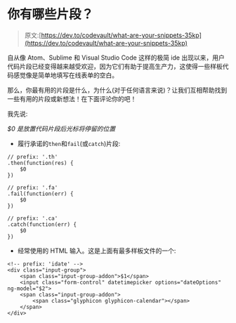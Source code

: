 # 你有哪些片段？

> 原文:[https://dev.to/codevault/what-are-your-snippets-35kp](https://dev.to/codevault/what-are-your-snippets-35kp)

自从像 Atom、Sublime 和 Visual Studio Code 这样的极简 ide 出现以来，用户代码片段已经变得越来越受欢迎，因为它们有助于提高生产力，这使得一些样板代码感觉像是简单地填写在线表单的空白。

那么，你最有用的片段是什么，为什么(对于任何语言来说)？让我们互相帮助找到一些有用的片段或新想法！在下面评论你的吧！

我先说:

*$0 是放置代码片段后光标将停留的位置*

*   履行承诺的`then`和`fail`(或`catch`)片段:

```
// prefix: '.th'
.then(function(res) {
    $0
}) 
```

```
// prefix: '.fa'
.fail(function(err) {
    $0
}) 
```

```
// prefix: '.ca'
.catch(function(err) {
    $0
}) 
```

*   经常使用的 HTML 输入。这是上面有最多样板文件的一个:

```
<!-- prefix: 'idate' -->
<div class="input-group">
    <span class="input-group-addon">$1</span>
    <input class="form-control" datetimepicker options="dateOptions" ng-model="$2">
    <span class="input-group-addon">
        <span class="glyphicon glyphicon-calendar"></span>
    </span>
</div> 
```
